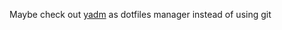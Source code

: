 Maybe check out [yadm](https://dotfiles-docs.vercel.app/getting-started/installation.html#%F0%9F%8C%9F-yadm-method) as dotfiles manager instead of using git
